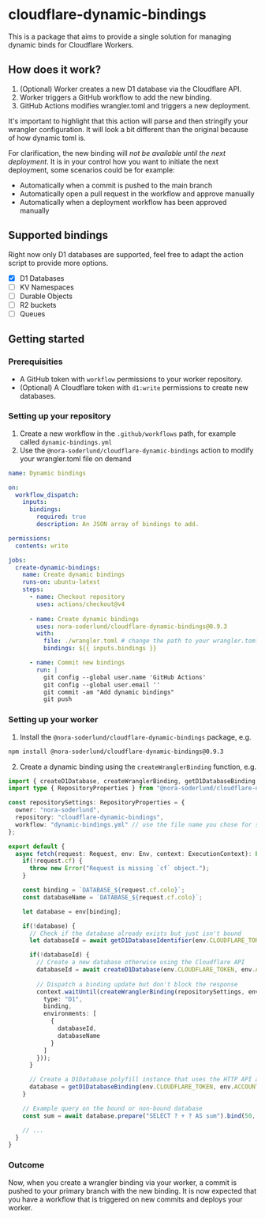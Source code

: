 # cloudflare-dynamic-bindings
This is a package that aims to provide a single solution for managing dynamic binds for Cloudflare Workers.

## How does it work?

1. (Optional) Worker creates a new D1 database via the Cloudflare API.
2. Worker triggers a GitHub workflow to add the new binding.
3. GitHub Actions modifies wrangler.toml and triggers a new deployment.

It's important to highlight that this action will parse and then stringify your wrangler configuration. It will look a bit different than the original because of how dynamic toml is.

For clarification, the new binding will _not be available until the next deployment_. It is in your control how you want to initiate the next deployment, some scenarios could be for example:
- Automatically when a commit is pushed to the main branch
- Automatically open a pull request in the workflow and approve manually
- Automatically when a deployment workflow has been approved manually

## Supported bindings

Right now only D1 databases are supported, feel free to adapt the action script to provide more options.

- [X] D1 Databases
- [ ] KV Namespaces
- [ ] Durable Objects
- [ ] R2 buckets
- [ ] Queues

## Getting started

### Prerequisities 
- A GitHub token with `workflow` permissions to your worker repository.
- (Optional) A Cloudflare token with `d1:write` permissions to create new databases.

### Setting up your repository

1. Create a new workflow in the `.github/workflows` path, for example called `dynamic-bindings.yml`
2. Use the `@nora-soderlund/cloudflare-dynamic-bindings` action to modify your wrangler.toml file on demand
```yml
name: Dynamic bindings

on:
  workflow_dispatch:
    inputs:
      bindings:
        required: true
        description: An JSON array of bindings to add.

permissions:
  contents: write

jobs:
  create-dynamic-bindings:
    name: Create dynamic bindings
    runs-on: ubuntu-latest
    steps:
      - name: Checkout repository
        uses: actions/checkout@v4
      
      - name: Create dynamic bindings
        uses: nora-soderlund/cloudflare-dynamic-bindings@0.9.3
        with:
          file: ./wrangler.toml # change the path to your wrangler.toml file or just omit this line
          bindings: ${{ inputs.bindings }}

      - name: Commit new bindings
        run: |
          git config --global user.name 'GitHub Actions'
          git config --global user.email ''
          git commit -am "Add dynamic bindings"
          git push
```

### Setting up your worker

1. Install the `@nora-soderlund/cloudflare-dynamic-bindings` package, e.g.
```bash
npm install @nora-soderlund/cloudflare-dynamic-bindings@0.9.3
```

2. Create a dynamic binding using the `createWranglerBinding` function, e.g.
```ts
import { createD1Database, createWranglerBinding, getD1DatabaseBinding, getD1DatabaseIdentifier } from "@nora-soderlund/cloudflare-dynamic-bindings";
import type { RepositoryProperties } from "@nora-soderlund/cloudflare-dynamic-bindings";

const repositorySettings: RepositoryProperties = {
  owner: "nora-soderlund",
  repository: "cloudflare-dynamic-bindings",
  workflow: "dynamic-bindings.yml" // use the file name you chose for setting up the repository
};

export default {
  async fetch(request: Request, env: Env, context: ExecutionContext): Promise<Response> {
    if(!request.cf) {
      throw new Error("Request is missing `cf` object.");
    }

    const binding = `DATABASE_${request.cf.colo}`;
    const databaseName = `DATABASE_${request.cf.colo}`;

    let database = env[binding];

    if(!database) {
      // Check if the database already exists but just isn't bound
      let databaseId = await getD1DatabaseIdentifier(env.CLOUDFLARE_TOKEN, env.ACCOUNT_ID, databaseName);

      if(!databaseId) {
        // Create a new database otherwise using the Cloudflare API
        databaseId = await createD1Database(env.CLOUDFLARE_TOKEN, env.ACCOUNT_ID, databaseName);
        
        // Dispatch a binding update but don't block the response
        context.waitUntil(createWranglerBinding(repositorySettings, env.GITHUB_TOKEN, {
          type: "D1",
          binding,
          environments: [
            {
              databaseId,
              databaseName
            }
          ]
        }));
      }

      // Create a D1Database polyfill instance that uses the HTTP API as a fallback
      database = getD1DatabaseBinding(env.CLOUDFLARE_TOKEN, env.ACCOUNT_ID, databaseId);
    }

    // Example query on the bound or non-bound database
    const sum = await database.prepare("SELECT ? + ? AS sum").bind(50, 50).first<number>("sum");

    // ...
  }
}
```

### Outcome

Now, when you create a wrangler binding via your worker, a commit is pushed to your primary branch with the new binding. It is now expected that you have a workflow that is triggered on new commits and deploys your worker.
